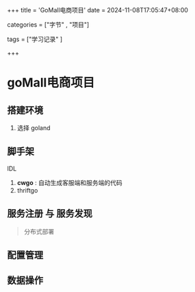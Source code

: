 +++
title = 'GoMall电商项目'
date = 2024-11-08T17:05:47+08:00





categories = ["字节"   , "项目"] 

tags = ["学习记录" ]

+++



# goMall电商项目

## 搭建环境

1. 选择 goland



## 脚手架

IDL 



1. **cwgo** : 自动生成客服端和服务端的代码
2. thriftgo



## 服务注册 与 服务发现



> 分布式部署



## 配置管理







## 数据操作



## 



